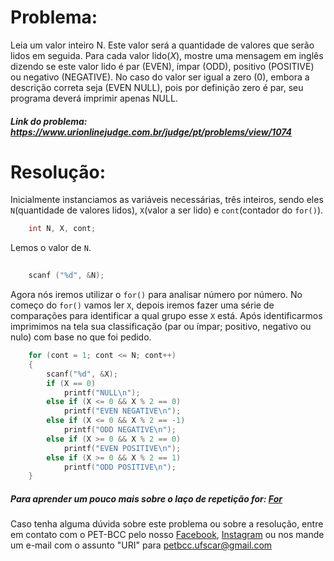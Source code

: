 # Problema:
    
Leia um valor inteiro N. Este valor será a quantidade de valores que serão lidos em seguida. Para cada valor lido(*X*), mostre uma mensagem em inglês dizendo se este valor lido é par (EVEN), ímpar (ODD), positivo (POSITIVE) ou negativo (NEGATIVE). No caso do valor ser igual a zero (0), embora a descrição correta seja (EVEN NULL), pois por definição zero é par, seu programa deverá imprimir apenas NULL.
 
##### Link do problema: https://www.urionlinejudge.com.br/judge/pt/problems/view/1074
 
# Resolução:
 
Inicialmente instanciamos as variáveis necessárias, três inteiros, sendo eles `N`(quantidade de valores lidos), `X`(valor a ser lido) e `cont`(contador do `for()`).
 
```c
    int N, X, cont;
```
 
Lemos o valor de `N`.
 
```c
 
    scanf ("%d", &N);
```
 
Agora nós iremos utilizar o `for()` para analisar número por número. No começo do `for()` vamos ler `X`, depois iremos fazer uma série de comparações para identificar a qual grupo esse `X` está. Após identificarmos imprimimos na tela sua classificação (par ou ímpar; positivo, negativo ou nulo) com base no que foi pedido.
 
```c
    for (cont = 1; cont <= N; cont++)
    {
        scanf("%d", &X);
        if (X == 0)
            printf("NULL\n");
        else if (X <= 0 && X % 2 == 0)
            printf("EVEN NEGATIVE\n");
        else if (X <= 0 && X % 2 == -1)
            printf("ODD NEGATIVE\n");
        else if (X >= 0 && X % 2 == 0)
            printf("EVEN POSITIVE\n");
        else if (X >= 0 && X % 2 == 1)
            printf("ODD POSITIVE\n");
    }
```
 
##### Para aprender um pouco mais sobre o laço de repetição for: [For](http://linguagemc.com.br/a-estrutura-de-repeticao-for-em-c/)
 
Caso tenha alguma dúvida sobre este problema ou sobre a resolução, entre em contato com o PET-BCC pelo nosso
[Facebook](https://www.facebook.com/petbcc/),
[Instagram](https://www.instagram.com/petbcc.ufscar/)
ou nos mande um e-mail com o assunto "URI" para  petbcc.ufscar@gmail.com
 
